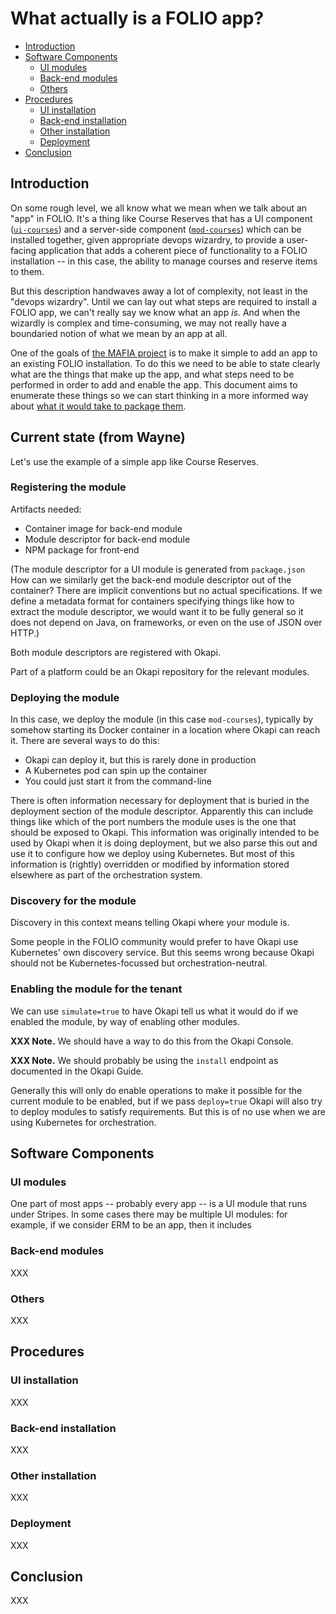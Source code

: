 # What actually is a FOLIO app?

<!-- md2toc -l 2 what-is-an-app.md -->
* [Introduction](#introduction)
* [Software Components](#software-components)
    * [UI modules](#ui-modules)
    * [Back-end modules](#back-end-modules)
    * [Others](#others)
* [Procedures](#procedures)
    * [UI installation](#ui-installation)
    * [Back-end installation](#back-end-installation)
    * [Other installation](#other-installation)
    * [Deployment](#deployment)
* [Conclusion](#conclusion)



## Introduction

On some rough level, we all know what we mean when we talk about an "app" in FOLIO. It's a thing like Course Reserves that has a UI component ([`ui-courses`](https://github.com/folio-org/ui-courses)) and a server-side component ([`mod-courses`](https://github.com/folio-org/mod-courses)) which can be installed together, given appropriate devops wizardry, to provide a user-facing application that adds a coherent piece of functionality to a FOLIO installation -- in this case, the ability to manage courses and reserve items to them.

But this description handwaves away a lot of complexity, not least in the "devops wizardry". Until we can lay out what steps are required to install a FOLIO app, we can't really say we know what an app _is_. And when the wizardly is complex and time-consuming, we may not really have a boundaried notion of what we mean by an app at all.

One of the goals of [the MAFIA project](https://github.com/MikeTaylor/mafia) is to make it simple to add an app to an existing FOLIO installation. To do this we need to be able to state clearly what are the things that make up the app, and what steps need to be performed in order to add and enable the app. This document aims to enumerate these things so we can start thinking in a more informed way about [what it would take to package them](package.md).



## Current state (from Wayne)

Let's use the example of a simple app like Course Reserves.


### Registering the module

Artifacts needed:
* Container image for back-end module
* Module descriptor for back-end module
* NPM package for front-end

(The module descriptor for a UI module is generated from `package.json` How can we similarly get the back-end module descriptor out of the container? There are implicit conventions but no actual specifications. If we define a metadata format for containers specifying things like how to extract the module descriptor, we would want it to be fully general so it does not depend on Java, on frameworks, or even on the use of JSON over HTTP.)

Both module descriptors are registered with Okapi.

Part of a platform could be an Okapi repository for the relevant modules.


### Deploying the module

In this case, we deploy the module (in this case `mod-courses`), typically by somehow starting its Docker container in a location where Okapi can reach it. There are several ways to do this:
* Okapi can deploy it, but this is rarely done in production
* A Kubernetes pod can spin up the container
* You could just start it from the command-line

There is often information necessary for deployment that is buried in the deployment section of the module descriptor. Apparently this can include things like which of the port numbers the module uses is the one that should be exposed to Okapi. This information was originally intended to be used by Okapi when it is doing deployment, but we also parse this out and use it to configure how we deploy using Kubernetes. But most of this information is (rightly) overridden or modified by information stored elsewhere as part of the orchestration system.


### Discovery for the module

Discovery in this context means telling Okapi where your module is.

Some people in the FOLIO community would prefer to have Okapi use Kubernetes' own discovery service. But this seems wrong because Okapi should not be Kubernetes-focussed but orchestration-neutral.


### Enabling the module for the tenant

We can use `simulate=true` to have Okapi tell us what it would do if we enabled the module, by way of enabling other modules.

**XXX Note.** We should have a way to do this from the Okapi Console.

**XXX Note.** We should probably be using the `install` endpoint as documented in the Okapi Guide.

Generally this will only do enable operations to make it possible for the current module to be enabled, but if we pass `deploy=true` Okapi will also try to deploy modules to satisfy requirements. But this is of no use when we are using Kubernetes for orchestration.



## Software Components

### UI modules

One part of most apps -- probably every app -- is a UI module that runs under Stripes. In some cases there may be multiple UI modules: for example, if we consider ERM to be an app, then it includes 


### Back-end modules

XXX


### Others

XXX



## Procedures

### UI installation

XXX


### Back-end installation

XXX


### Other installation

XXX


### Deployment

XXX



## Conclusion

XXX

